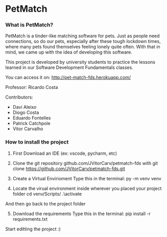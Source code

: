 # PetMatch

### What is PetMatch?

PetMatch is a tinder-like matching software for pets. Just as people need connections, so do our pets, especially after these tough lockdown times, where many pets found themselves feeling lonely quite often. With that in mind, we came up with the idea of developing this software.

This project is developed by university students to practice the lessons learned in our Software Development Fundamentals classes.

You can access it on: http://pet-match-fds.herokuapp.com/

Professor: Ricardo Costa

Contributors:

- Davi Aleixo
- Diogo Costa
- Eduardo Fontelles
- Patrick Catchpole
- Vitor Carvalho

### How to install the project

1. First Download an IDE (ex: vscode, pycharm, etc)

2. Clone the git repository github.com/JVitorCarv/petmatch-fds with git clone https://github.com/JVitorCarv/petmatch-fds.git

3. Create a Virtual Envirioment 
Type this in the terminal: py -m venv venv 

4. Locate the virual environment inside wherever you placed your project folder
cd venv/Scripts/
.\activate

And then go back to the project folder

5. Download the requirements 
Type this in the terminal: pip install -r requirements.txt

Start editting the project :)
